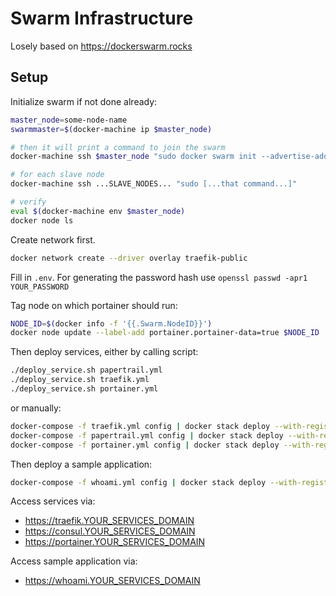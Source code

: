 # Swarm Infrastructure

Losely based on https://dockerswarm.rocks

## Setup

Initialize swarm if not done already:

```bash
master_node=some-node-name
swarmmaster=$(docker-machine ip $master_node)

# then it will print a command to join the swarm
docker-machine ssh $master_node "sudo docker swarm init --advertise-addr $swarmmaster"

# for each slave node
docker-machine ssh ...SLAVE_NODES... "sudo [...that command...]" 

# verify
eval $(docker-machine env $master_node)
docker node ls
```



Create network first.

```bash
docker network create --driver overlay traefik-public
```

Fill in `.env`. For generating the password hash use `openssl passwd -apr1 YOUR_PASSWORD`

Tag node on which portainer should run:
```bash
NODE_ID=$(docker info -f '{{.Swarm.NodeID}}')
docker node update --label-add portainer.portainer-data=true $NODE_ID
```

Then deploy services, either by calling script:
```bash
./deploy_service.sh papertrail.yml
./deploy_service.sh traefik.yml
./deploy_service.sh portainer.yml
```

or manually:
```bash
docker-compose -f traefik.yml config | docker stack deploy --with-registry-auth --prune --compose-file - traefik
docker-compose -f papertrail.yml config | docker stack deploy --with-registry-auth --prune --compose-file - papertrail
docker-compose -f portainer.yml config | docker stack deploy --with-registry-auth --prune --compose-file - portainer
```

Then deploy a sample application:

```bash
docker-compose -f whoami.yml config | docker stack deploy --with-registry-auth --prune --compose-file - whoami
```

Access services via:
- https://traefik.YOUR_SERVICES_DOMAIN
- https://consul.YOUR_SERVICES_DOMAIN
- https://portainer.YOUR_SERVICES_DOMAIN

Access sample application via:
- https://whoami.YOUR_SERVICES_DOMAIN 